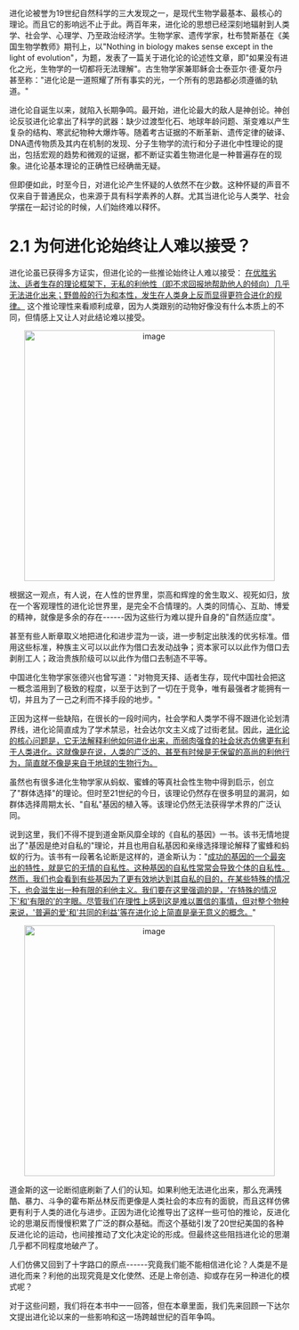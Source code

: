 进化论被誉为19世纪自然科学的三大发现之一，是现代生物学最基本、最核心的理论。而且它的影响远不止于此。两百年来，进化论的思想已经深刻地辐射到人类学、社会学、心理学、乃至政治经济学。生物学家、遗传学家，杜布赞斯基在《美国生物学教师》期刊上，以"Nothing
in biology makes sense except in the light of
evolution"，为题，发表了一篇关于进化论的论述性文章，即"如果没有进化之光，生物学的一切都将无法理解"。古生物学家兼耶稣会士泰亚尔·德·夏尔丹甚至称："进化论是一道照耀了所有事实的光，一个所有的思路都必须遵循的轨道。"

进化论自诞生以来，就陷入长期争鸣。最开始，进化论最大的敌人是神创论。神创论反驳进化论拿出了科学的武器：缺少过渡型化石、地球年龄问题、渐变难以产生复杂的结构、寒武纪物种大爆炸等。随着考古证据的不断革新、遗传定律的破译、DNA遗传物质及其内在机制的发现、分子生物学的流行和分子进化中性理论的提出，包括宏观的趋势和微观的证据，都不断证实着生物进化是一种普遍存在的现象。进化论基本理论的正确性已经确凿无疑。

但即便如此，时至今日，对进化论产生怀疑的人依然不在少数。这种怀疑的声音不仅来自于普通民众，也来源于具有科学素养的人群。尤其当进化论与人类学、社会学摆在一起讨论的时候，人们始终难以释怀。

# 2.1 为何进化论始终让人难以接受？

进化论虽已获得多方证实，但进化论的一些推论始终让人难以接受： [在优胜劣汰、适者生存的理论框架下，无私的利他性（即不求回报地帮助他人的倾向）几乎无法进化出来；野兽般的行为和本性，发生在人类身上反而显得更符合进化的规律。]() 这个推论理性来看顺利成章，因为人类跟别的动物好像没有什么本质上的不同，但情感上又让人对此结论难以接受。

<p align="center">
<img width="450" alt="image" src="https://github.com/user-attachments/assets/5b79020c-0695-430e-ba87-080249680785" />
</p>

根据这一观点，有人说，在人性的世界里，崇高和辉煌的舍生取义、视死如归，放在一个客观理性的进化论世界里，是完全不合情理的。人类的同情心、互助、博爱的精神，就像是多余的存在------因为这些行为难以提升自身的"自然适应度"。

甚至有些人断章取义地把进化和进步混为一谈，进一步制定出肤浅的优劣标准。借用这些标准，种族主义可以以此作为借口去发动战争；资本家可以以此作为借口去剥削工人；政治贵族阶级可以以此作为借口去制造不平等。

中国进化生物学家张德兴也曾写道："对物竞天择、适者生存，现代中国社会把这一概念滥用到了极致的程度，以至于达到了一切在于竞争，唯有最强者才能拥有一切，并且为了一己之利而不择手段的地步。"

正因为这样一些缺陷，在很长的一段时间内，社会学和人类学不得不跟进化论划清界线，进化论简直成为了学术禁忌，社会达尔文主义成了过街老鼠。因此，[进化论的核心问题是，它无法解释利他如何进化出来，而弱肉强食的社会状态仿佛更有利于人类进化。这就像是在说，人类的广泛的、甚至有时候是无保留的高尚的利他行为，简直就不像是来自于地球的生物行为。]()

虽然也有很多进化生物学家从蚂蚁、蜜蜂的等真社会性生物中得到启示，创立了"群体选择"的理论。但时至21世纪的今日，该理论仍然存在很多明显的漏洞，如群体选择周期太长、"自私"基因的植入等。该理论仍然无法获得学术界的广泛认同。

说到这里，我们不得不提到道金斯风靡全球的《自私的基因》一书。该书无情地提出了"基因是绝对自私的"理论，并且也用自私基因和亲缘选择理论解释了蜜蜂和蚂蚁的行为。该书有一段著名论断是这样的，道金斯认为："[成功的基因的一个最突出的特性，就是它的无情的自私性。这种基因的自私性常常会导致个体的自私性。然而，我们也会看到有些基因为了更有效地达到其自私的目的，在某些特殊的情况下，也会滋生出一种有限的利他主义。我们要在这里强调的是，'在特殊的情况下'和'有限的'的字眼。尽管我们在理性上感到这是难以置信的事情，但对整个物种来说，'普遍的爱'和'共同的利益'等在进化论上简直是毫无意义的概念。]()"

<p align="center">
<img width="450" alt="image" src="https://github.com/user-attachments/assets/be8785ea-ef24-4ba9-aa24-3787f3599873" />
</p>

道金斯的这一论断彻底刷新了人们的认知。如果利他无法进化出来，那么充满残酷、暴力、斗争的霍布斯丛林反而更像是人类社会的本应有的面貌，而且这样仿佛更有利于人类的进化与进步。正因为进化论推导出了这样一些可怕的推论，反进化论的思潮反而慢慢积累了广泛的群众基础。而这个基础引发了20世纪美国的各种反进化论的运动，也间接推动了文化决定论的形成。但最终这些阻挡进化论的思潮几乎都不同程度地破产了。

人们仿佛又回到了十字路口的原点------究竟我们能不能相信进化论？人类是不是进化而来？利他的出现究竟是文化使然、还是上帝创造、抑或存在另一种进化的模式呢？

对于这些问题，我们将在本书中一一回答，但在本章里面，我们先来回顾一下达尔文提出进化论以来的一些影响和这一场跨越世纪的百年争鸣。
